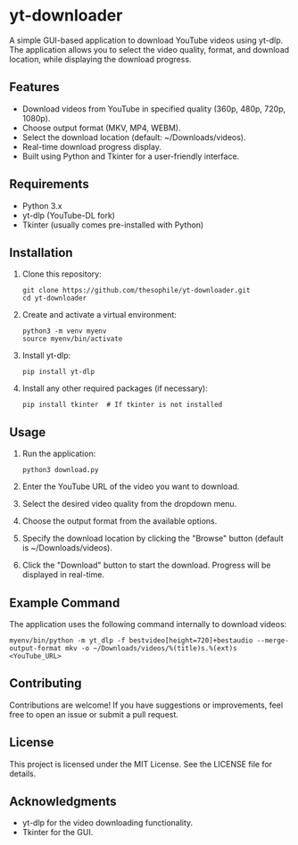 # yt-downloader

A simple GUI-based application to download YouTube videos using yt-dlp. The application allows you to select the video quality, format, and download location, while displaying the download progress.

## Features

- Download videos from YouTube in specified quality (360p, 480p, 720p, 1080p).
- Choose output format (MKV, MP4, WEBM).
- Select the download location (default: ~/Downloads/videos).
- Real-time download progress display.
- Built using Python and Tkinter for a user-friendly interface.

## Requirements

- Python 3.x
- yt-dlp (YouTube-DL fork)
- Tkinter (usually comes pre-installed with Python)

## Installation

1. Clone this repository:
   ```
   git clone https://github.com/thesophile/yt-downloader.git
   cd yt-downloader
   ```

2. Create and activate a virtual environment:
   ```
   python3 -m venv myenv
   source myenv/bin/activate
   ```

3. Install yt-dlp:
   ``` 
   pip install yt-dlp
   ```

5. Install any other required packages (if necessary):
   ```
   pip install tkinter  # If tkinter is not installed
   ```

## Usage

1. Run the application:
   ```
   python3 download.py
   ```

2. Enter the YouTube URL of the video you want to download.

3. Select the desired video quality from the dropdown menu.

4. Choose the output format from the available options.

5. Specify the download location by clicking the "Browse" button (default is ~/Downloads/videos).

6. Click the "Download" button to start the download. Progress will be displayed in real-time.

## Example Command

The application uses the following command internally to download videos:
```
myenv/bin/python -m yt_dlp -f bestvideo[height=720]+bestaudio --merge-output-format mkv -o ~/Downloads/videos/%(title)s.%(ext)s <YouTube_URL>
```

## Contributing

Contributions are welcome! If you have suggestions or improvements, feel free to open an issue or submit a pull request.

## License

This project is licensed under the MIT License. See the LICENSE file for details.

## Acknowledgments

- yt-dlp for the video downloading functionality.
- Tkinter for the GUI.
